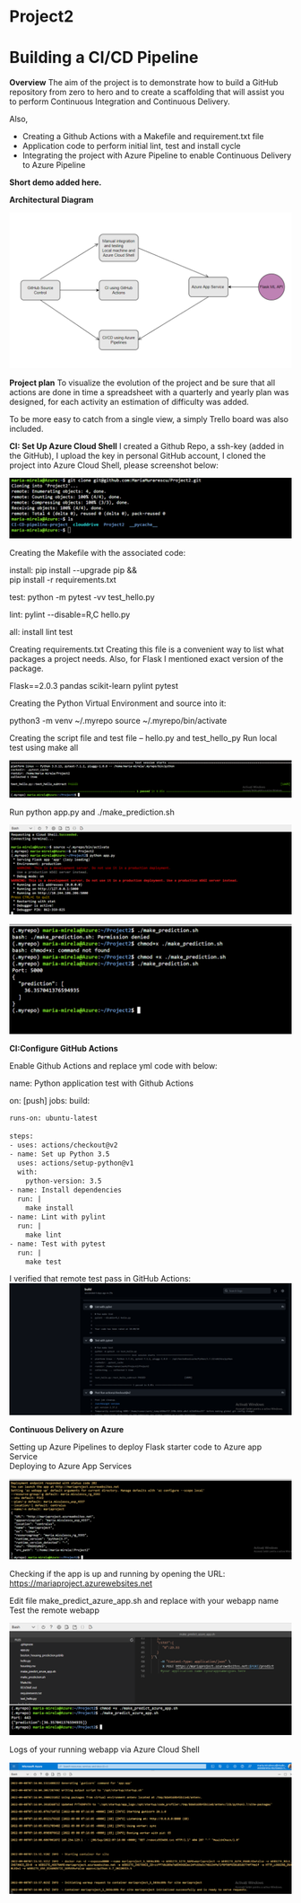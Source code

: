 # Project2

# Building a CI/CD Pipeline

**Overview**
The aim of the project is to demonstrate how to build a GitHub repository from zero to hero and to create a scaffolding that will assist you to perform 
Continuous Integration and Continuous Delivery.

Also, 
-	Creating a Github Actions with a Makefile and requirement.txt file
-	Application code to perform initial lint, test and install cycle
-	Integrating the project with Azure Pipeline to enable Continuous Delivery to Azure Pipeline

**Short demo added here.**

**Architectural Diagram**

![](/images/digram%20flow.png)

**Project plan**
To visualize the evolution of the project and be sure that all actions are done in time a spreadsheet with a quarterly and yearly plan was designed, 
for each activity an estimation of difficulty was added. 

To be more easy to catch from a single view, a simply Trello board was also included. 

**CI: Set Up Azure Cloud Shell**
I created a Github Repo, a ssh-key (added in the GitHub), I upload the key in personal GitHub account, 
I cloned the project into Azure Cloud Shell, please screenshot below:

![](/images/project%20cloned%20into%20Azure%20Shell.png)

Creating the Makefile with the associated code:

  install:
	  pip install --upgrade pip &&\
		  pip install -r requirements.txt
	
  test:
	  python -m pytest -vv test_hello.py

  lint:
		pylint --disable=R,C hello.py
    
  all: install lint test

Creating requirements.txt
Creating this file is a convenient way to list what packages a project needs. 
Also, for Flask I mentioned exact version of the package.

  Flask==2.0.3
  pandas
  scikit-learn
  pylint
  pytest

Creating the Python Virtual Environment and source into it:

python3 -m venv ~/.myrepo
source ~/.myrepo/bin/activate

Creating the script file and test file – hello.py and test_hello_py
Run local test using make all

![](/images/run%20local%20test.png)

Run python app.py and ./make_prediction.sh

![](/images/run%20python%20app.py.png)

![](/images/run%20make_prediction.sh.png)

**CI:Configure GitHub Actions**

Enable Github Actions and replace yml code with below:

name: Python application test with Github Actions

on: [push]
jobs:
  build:

    runs-on: ubuntu-latest

    steps:
    - uses: actions/checkout@v2
    - name: Set up Python 3.5
      uses: actions/setup-python@v1
      with:
        python-version: 3.5
    - name: Install dependencies
      run: |
        make install
    - name: Lint with pylint
      run: |
        make lint
    - name: Test with pytest
      run: |
        make test
        
  I verified that remote test pass in GitHub Actions:
  ![](/images/passing%20GitHub%20Actions.png)
  
**Continuous Delivery on Azure**

Setting up Azure Pipelines to deploy Flask starter code to Azure app Service  
Deploying to Azure App Services

![](/images/deploying%20to%20azure%20app%20service.png)

Checking if the app is up and running by opening the URL:
https://mariaproject.azurewebsites.net

Edit file make_predict_azure_app.sh and replace <yourname>  with your webapp name
Test the remote webapp

 ![](/images/test%20remote%20webapp.png)
  
 Logs of your running webapp via Azure Cloud Shell
  
 ![](/images/log%20for%20the%20app.png)
















